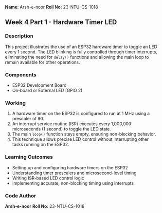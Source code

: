 
**Name:** Arsh-e-noor
**Roll No:** 23-NTU-CS-1018

## Week 4 Part 1 - Hardware Timer LED

### Description

This project illustrates the use of an ESP32 hardware timer to toggle an LED every 1 second. The LED blinking is fully controlled through timer interrupts, eliminating the need for `delay()` functions and allowing the main loop to remain available for other operations.

### Components

* ESP32 Development Board
* On-board or External LED (GPIO 2)

### Working

1. A hardware timer on the ESP32 is configured to run at 1 MHz using a prescaler of 80.
2. An interrupt service routine (ISR) executes every 1,000,000 microseconds (1 second) to toggle the LED state.
3. The main `loop()` function stays empty, ensuring non-blocking behavior.
4. This technique allows precise LED control without interrupting other tasks running on the ESP32.

### Learning Outcomes

* Setting up and configuring hardware timers on the ESP32
* Understanding timer prescalers and microsecond-level timing
* Writing ISR-based LED control logic
* Implementing accurate, non-blocking timing using interrupts

### Code Author

**Arsh-e-noor**
**Roll No:** 23-NTU-CS-1018